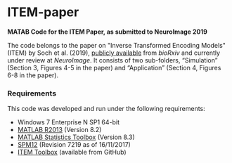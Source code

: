 # ITEM-paper

<b>MATAB Code for the ITEM Paper, as submitted to NeuroImage 2019</b>

The code belongs to the paper on "Inverse Transformed Encoding Models" (ITEM) by Soch et al. (2019), <a href="https://www.biorxiv.org/content/10.1101/610626v1">publicly available</a> from <i>bioRxiv</i> and currently under review at <i>NeuroImage</i>. It consists of two sub-folders, “Simulation” (Section 3, Figures 4-5 in the paper) and “Application” (Section 4, Figures 6-8 in the paper).


<h3>Requirements</h3>

This code was developed and run under the following requirements:
- Windows 7 Enterprise N SP1 64-bit
- <a href="https://de.mathworks.com/help/matlab/release-notes-R2013b.html">MATLAB R2013</a> (Version 8.2)
- <a href="https://de.mathworks.com/products/statistics.html">MATLAB Statistics Toolbox</a> (Version 8.3)
- <a href="https://www.fil.ion.ucl.ac.uk/spm/software/spm12/">SPM12</a> (Revision 7219 as of 16/11/2017)
- <a href="https://github.com/JoramSoch/ITEM">ITEM Toolbox</a> (available from GitHub)
